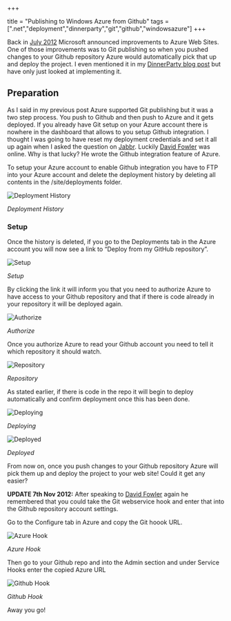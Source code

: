 +++

title = "Publishing to Windows Azure from Github"
tags = [".net","deployment","dinnerparty","git","github","windowsazure"]
+++

Back in [July 2012][1] Microsoft announced improvements to Azure Web Sites. One of those improvements was to Git publishing so when you pushed changes to your Github repository Azure would automatically pick that up and deploy the project. I even mentioned it in my [DinnerParty blog post][2] but have only just looked at implementing it.

## Preparation

As I said in my previous post Azure supported Git publishing but it was a two step process. You push to Github and then push to Azure and it gets deployed. If you already have Git setup on your Azure account there is nowhere in the dashboard that allows to you setup Github integration. I thought I was going to have reset my deployment credentials and set it all up again when I asked the question on [Jabbr][3]. Luckily [David Fowler][4] was online. Why is that lucky? He wrote the Github integration feature of Azure.

To setup your Azure account to enable Github integration you have to FTP into your Azure account and delete the deployment history by deleting all contents in the /site/deployments folder.

![Deployment History][5]

*Deployment History*

<!--more-->

### Setup

Once the history is deleted, if you go to the Deployments tab in the Azure account you will now see a link to “Deploy from my GitHub repository”.

![Setup][6]

*Setup*

By clicking the link it will inform you that you need to authorize Azure to have access to your Github repository and that if there is code already in your repository it will be deployed again.

![Authorize][7]

*Authorize*

Once you authorize Azure to read your Github account you need to tell it which repository it should watch.

![Repository][8]

*Repository*

As stated earlier, if there is code in the repo it will begin to deploy automatically and confirm deployment once this has been done.

![Deploying][9]

*Deploying*

![Deployed][10]

*Deployed*

From now on, once you push changes to your Github repository Azure will pick them up and deploy the project to your web site! Could it get any easier?

**UPDATE 7th Nov 2012:** After speaking to [David Fowler][4] again he remembered that you could take the Git webservice hook and enter that into the Github repository account settings.

Go to the Configure tab in Azure and copy the Git hoook URL.

![Azure Hook][11]

*Azure Hook*

Then go to your Github repo and into the Admin section and under Service Hooks enter the copied Azure URL

![Github Hook][12]

*Github Hook*

Away you go!

   [1]: http://weblogs.asp.net/scottgu/archive/2012/09/17/announcing-great-improvements-to-windows-azure-web-sites.aspx
   [2]: http://blog.jonathanchannon.com/2012/09/21/nancyfx-ravendb-nerddinner-and-me/ (NancyFX, RavenDB, NerdDinner and Me)
   [3]: http://jabbr.net
   [4]: http://twitter.com/davidfowl
   [5]: /images/blogpostimages/deploymenthistory-620x604.png (Deployment History)
   [6]: /images/blogpostimages/afterdeploymentdelete-620x527.png (Setup )
   [7]: /images/blogpostimages/setup-620x320.png (Authorize)
   [8]: /images/blogpostimages/authorize.png (Repository)
   [9]: /images/blogpostimages/deploying-initial-620x197.png (Deploying)
   [10]: /images/blogpostimages/deployed-620x202.png (Deployed)
   [11]: /images/blogpostimages/azurehook-620x135.png (Azure Hook)
   [12]: /images/blogpostimages/github-hook-620x260.png (Github Hook)
  

